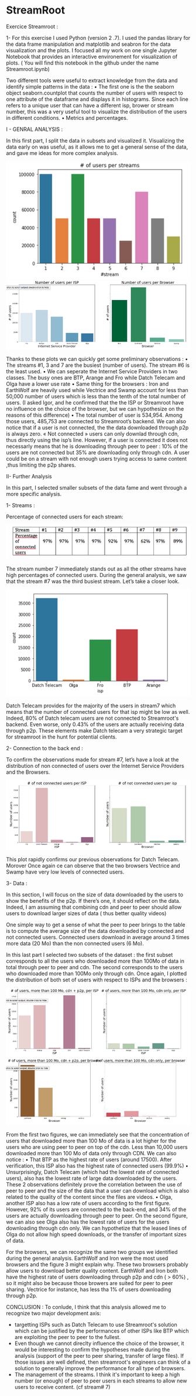 # StreamRoot

Exercice Streamroot :

1- For this exercise I used Python (version 2 .7).  I used the pandas library for the data frame manipulation and matplotlib and seabron for the data visualization and the plots. I focused all my work on one single Jupyter Notebook that provides an interactive environement for visualization of plots. ( You will find this notebook in the github under the name Streamroot.ipynb)

Two different tools were useful to extract knowledge from the data and identify simple patterns in the data :
•	The first one is the the seaborn object seaborn.countplot that counts the number of users with respect to one attribute of the dataframe and displays it in histograms. Since each line refers to a unique user that can have a different isp, brower or stream number, this was a very useful tool to visualize the distribution of the users in different conditions.
•	Metrics and percentages.

I - GENRAL ANALYSIS :

In this first part, I split the data in subsets and visualized it. Visualizing the data early on was useful, as it allows me to get a general sense of the data, and gave me ideas for more complex analysis.

![Figure1](/figure1.png)
![Figure1](/figure2.png)

Thanks to these plots we can quickly get some preliminary observations :
•	The streams #1, 3 and 7 are the busiest (number of users). The stream #6 is the least used.
•	We can seperate the Internet Service Providers in two classes. The busy ones are BTP, Arange and Fro while Datch Telecam and Olga have a lower use rate
•	Same thing for the browsers : Iron and EarthWolf are heavily used while Vectrice and Swamp account for less than 50,000 number of users which is less than the tenth of the total number of users. (I asked Igor, and he confirmed that the the ISP or Streamroot have no influence on the choice of the browser, but we can hypothesize on the reasons of this difference)
•	The total number of user is 534,954. Among those users, 485,753 are connected to Streamroot’s backend. We can also notice that if a user is not connected, the the data downloaded through p2p is always zero. « Not connected » users can only downlad through cdn, thus directly using the isp’s line. However, if a user is connected it does not necessarly means that he is downloading through peer to peer : 10% of the users are not connected but 35% are downloading only through cdn. A user could be on a stream with not enough users trying access to same content ,thus limiting the p2p shares.


II- Further Analysis

In this part, I selected smaller subsets of the data fame and went through a more specific analysis.

1-	Streams :

Percentage of connected users for each stream: 

![Figure1](/figure3.png)

The stream number 7 immediately stands out as all the other streams have high percentages of connected users. During the general analysis, we saw that the stream #7 was the third busiest stream. Let’s take a closer look.

![Figure1](/figure4.png)

Datch Telecam provides for the majority of the users in stream7 which means that the number of connected users for that isp might be low as well. Indeed, 80% of Datch telecam users are not connected to Streamroot's backend. Even worse, only 0.43% of the users are actually receiving data through p2p. These elements make Datch telecam a very strategic target for streamroot in the hunt for potential clients. 


2-	Connection to the back end :

To confirm the observations made for stream #7, let’s have a look at the distribution of non connected of users over the Internet Service Providers and the Browsers. 

![Figure1](/figure5.png)

This plot rapidly confirms our previous observations for Datch Telecam. Morover Once again ce can observe that the two browsers Vectrice and Swamp have very low levels of connected users.


3-	Data :

In this section,  I will focus on the size of data downloaded by the users to show the benefits of the p2p. If there’s one, it should reflect on the data. Indeed, I am assuming that combining cdn and peer to peer should allow users to download larger sizes of data ( thus better quality videos)

One simple way to get a sense of what the peer to peer brings to the table is to compute the average size of the data downloaded by connected and not connected users. Connected users download in average around 3 times more data (20 Mo) than the non connected users (6 Mo). 

In this last part I selected two subsets of the dataset : the first subset corresponds to all the users who downloaded more than 100Mo of data in total through peer to peer and cdn. The second corresponds to the users who downloaded more than 100Mo only through cdn. Once again, I plotted the distribution of both set of users with respect to ISPs and the browsers :


![Figure1](/figure6.png)
![Figure1](/figure7.png)

From the first two figures, we can immediately see that the concentration of users that downloaded more than 100 Mo of data is a lot higher for the users who are using peer to peer on top of the cdn. Less than 10,000 users downloaded more than 100 Mo of data only through CDN.  We can also notice :
•	That BTP as the highest rate of users (around 17500). After verification, this ISP also has the highest rate of connected users (99.9%)
•	Unsurprisingly, Datch Telecam (which had the lowest rate of connected users), also has the lowest rate of large data downloaded by the users. 
These 2 observations definitely prove the correlation between the use of peer to peer and the size of the data that a user can download which is also related to the quality of the content since the files are videos.
•	Olga, another ISP also has a low rate of users according to the first figure. However, 92% of its users are connected to the back-end, and 34% of the users are actually downloading through peer to peer. On the second figure, we can also see Olga also has the lowest rate of users for the users downloading through cdn only. We can hypothetize that the leased lines of Olga do not allow high speed downloads, or the transfer of important sizes of data.

For the browsers, we can recognize the same two groups we identified during the general analysis. EarthWolf and Iron were the most used browsers and the figure 3 might explain why. These two browsers probably allow users to download better quality content. EarthWolf and Iron both have the highest rate of users downloading through p2p and cdn ( > 60%) , so it might also be because those browers are suited for peer to peer sharing. Vectrice for instance, has less tha 1% of users downloading through p2p. 

CONCLUSION :
To conlude, I think that this analysis allowed me to recognize two major development axis:
- targetting ISPs such as Datch Telecam to use Streamroot's solution which can be justified by the performances of other ISPs like BTP which are exploiting the peer to peer to the fullest.
- Even though we cannot direclty influence the choice of the browser, it would be interesting to confirm the hypotheses made during the analysis (support of the peer to peer sharing, transfer of large files). If those issues are well defined, then streamroot's engineers can think of a solution to generally improve the performance for all type of browsers.
- The management of the streams. I think it's important to keep a high number (or enough) of peer to peer users in each streams to allow new users to receive content. (cf stream# 7)





